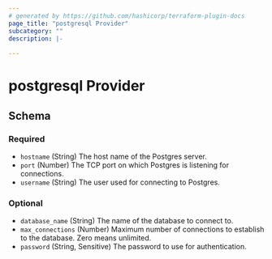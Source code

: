 ```yaml
---
# generated by https://github.com/hashicorp/terraform-plugin-docs
page_title: "postgresql Provider"
subcategory: ""
description: |-
  
---
```


# postgresql Provider





<!-- schema generated by tfplugindocs -->
## Schema

### Required

- `hostname` (String) The host name of the Postgres server.
- `port` (Number) The TCP port on which Postgres is listening for connections.
- `username` (String) The user used for connecting to Postgres.

### Optional

- `database_name` (String) The name of the database to connect to.
- `max_connections` (Number) Maximum number of connections to establish to the database. Zero means unlimited.
- `password` (String, Sensitive) The password to use for authentication.

